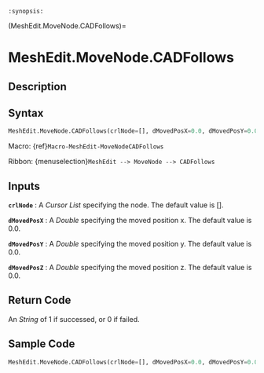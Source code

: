 ```{module} MeshEdit.MoveNode.CADFollows()
:synopsis:
```

(MeshEdit.MoveNode.CADFollows)=

# MeshEdit.MoveNode.CADFollows

## Description

## Syntax

```python
MeshEdit.MoveNode.CADFollows(crlNode=[], dMovedPosX=0.0, dMovedPosY=0.0, dMovedPosZ=0.0)
```

Macro: {ref}`Macro-MeshEdit-MoveNodeCADFollows`

Ribbon: {menuselection}`MeshEdit --> MoveNode --> CADFollows`

## Inputs

**`crlNode`**
: A _Cursor List_ specifying the node. The default value is [].

**`dMovedPosX`**
: A _Double_ specifying the moved position x. The default value is 0.0.

**`dMovedPosY`**
: A _Double_ specifying the moved position y. The default value is 0.0.

**`dMovedPosZ`**
: A _Double_ specifying the moved position z. The default value is 0.0.

## Return Code

An _String_ of 1 if successed, or 0 if failed.

## Sample Code

```python
MeshEdit.MoveNode.CADFollows(crlNode=[], dMovedPosX=0.0, dMovedPosY=0.0, dMovedPosZ=0.0)
```
